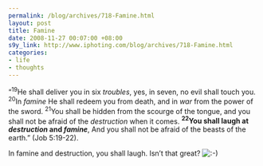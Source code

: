 ```yaml
--- 
permalink: /blog/archives/718-Famine.html
layout: post
title: Famine
date: 2008-11-27 00:07:00 +08:00
s9y_link: http://www.iphoting.com/blog/archives/718-Famine.html
categories: 
- life
- thoughts
---
```

<p class="whiteline"><p>&#8220;<sup>19</sup>He shall deliver you in six <em>troubles</em>, yes, in seven, no evil shall touch you. <sup>20</sup>In <em>famine</em> He shall redeem you from death, and in <em>war</em> from the power of the sword. <sup>21</sup>You shall be hidden from the scourge of the tongue, and you shall not be afraid of the <em>destruction</em> when it comes. <strong><sup>22</sup>You shall laugh at <em>destruction</em> and <em>famine</em></strong>, And you shall not be afraid of the beasts of the earth.&#8221; (Job 5:19-22).</p>
</p><p class="break"><p>In famine and destruction, you shall laugh. Isn&#8217;t that great? <img src="http://static-s3.iphoting.com/blog/templates/default/img/emoticons/smile.png" alt=":-)" style="display: inline; vertical-align: bottom;" class="emoticon" /></p></p>
